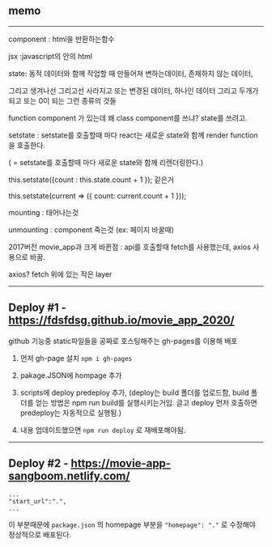 ## memo
***
component : html을 반환하는함수

jsx :javascript의 안의 html

state: 동적 데이터와 함께 작업할 때 만들어져 변하는데이터, 존재하지 않는 데이터,

그리고 생겨나선 그리고선 사라지고 또는 변경된 데이터, 하나인 데이터 그리고 두개가 되고 또는 0이 되는 그런 종류의 것들

function component 가 있는데 왜 class component를 쓰냐? state를 쓰려고.

setstate : setstate를 호출할때 마다 react는 새로운 state와 함께 render function을 호출한다. 

( = setstate를 호출할때 마다 새로운 state와 함께 리렌더링한다.)

this.setstate({count : this.state.count + 1 });      같은거

this.setstate(current => ({ count: current.count + 1 }));

mounting : 태어나는것

unmounting : component 죽는것 (ex: 페이지 바꿀때)

2017버전 movie_app과 크게 바뀐점 : api를 호출할때 fetch를 사용했는데, axios 사용으로 바꿈.

axios? fetch 위에 있는 작은 layer
***
## Deploy #1 - https://fdsfdsg.github.io/movie_app_2020/

github 기능중 static파일들을 공짜로 호스팅해주는 gh-pages를 이용해 배포

1. 먼저 gh-page 설치  `npm i gh-pages`

2. pakage.JSON에 hompage 추가

3. scripts에 deploy predeploy 추가, (deploy는 build 폴더를 업로드함, build 폴더를 얻는 방법은 npm run build를 실행시키는거임. 글고 deploy 먼저 호출하면 predeploy는 자동적으로 실행됨.)

4. 내용 업데이트했으면 `npm run deploy` 로 재배포해야됨.
***
## Deploy #2 - https://movie-app-sangboom.netlify.com/

```
...
"start_url":".",
...
```
이 부분때문에 `package.json` 의 homepage 부분을 `"homepage": "."` 로 수정해야 정상적으로 배포된다.
